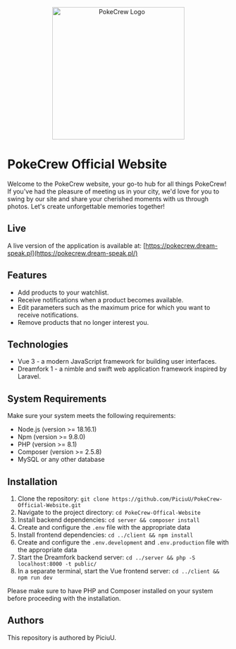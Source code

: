 <p align="center"><a href="https://pokecrew.dream-speak.pl/" target="_blank"><img src="https://raw.githubusercontent.com/PiciuU/PokeCrew-Official-Website/master/client/src/assets/images/logo.svg" width="300" alt="PokeCrew Logo"></a></p>

# PokeCrew Official Website

Welcome to the PokeCrew website, your go-to hub for all things PokeCrew! If you've had the pleasure of meeting us in your city, we'd love for you to swing by our site and share your cherished moments with us through photos. Let's create unforgettable memories together!

## Live

A live version of the application is available at: [https://pokecrew.dream-speak.pl](https://pokecrew.dream-speak.pl/)

## Features

- Add products to your watchlist.
- Receive notifications when a product becomes available.
- Edit parameters such as the maximum price for which you want to receive notifications.
- Remove products that no longer interest you.

## Technologies

- Vue 3 - a modern JavaScript framework for building user interfaces.
- Dreamfork 1 - a nimble and swift web application framework inspired by Laravel.

## System Requirements

Make sure your system meets the following requirements:

- Node.js (version >= 18.16.1)
- Npm (version >= 9.8.0)
- PHP (version >= 8.1)
- Composer (version >= 2.5.8)
- MySQL or any other database

## Installation

1. Clone the repository: `git clone https://github.com/PiciuU/PokeCrew-Official-Website.git`
2. Navigate to the project directory: `cd PokeCrew-Offical-Website`
3. Install backend dependencies: `cd server && composer install`
4. Create and configure the `.env` file with the appropriate data
5. Install frontend dependencies: `cd ../client && npm install`
6. Create and configure the `.env.development` and `.env.production` file with the appropriate data
7. Start the Dreamfork backend server: `cd ../server && php -S localhost:8000 -t public/`
8. In a separate terminal, start the Vue frontend server: `cd ../client && npm run dev`

Please make sure to have PHP and Composer installed on your system before proceeding with the installation.

## Authors

This repository is authored by PiciuU.





